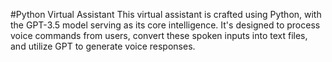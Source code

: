#Python Virtual Assistant
This virtual assistant is crafted using Python, with the GPT-3.5 model serving as its core intelligence. It's designed to process voice commands from users, convert these spoken inputs into text files, and utilize GPT to generate voice responses.
 
